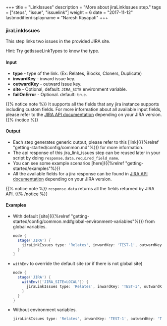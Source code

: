 +++
title = "LinkIssues"
description = "More about jiraLinkIssues step."
tags = ["steps", "issue", "issuelink"]
weight = 6
date = "2017-11-12"
lastmodifierdisplayname = "Naresh Rayapati"
+++

### jiraLinkIssues

This step links two issues in the provided JIRA site.

Hint: Try getIssueLinkTypes to know the type.

#### Input

* **type** - type of the link. (Ex: Relates, Blocks, Cloners, Duplicate)
* **inwardKey** - inward issue key.
* **outwardKey** - outward issue key.
* **site** - Optional, default: `JIRA_SITE` environment variable.
* **failOnError** - Optional. default: `true`.

{{% notice note %}}
It supports all the fields that any jira instance supports including custom fields. For more information about all available input fields, please refer to the [JIRA API documentation](https://docs.atlassian.com/jira/REST/) depending on your JIRA version.
{{% /notice %}}

#### Output

* Each step generates generic output, please refer to this [link]({{%relref "getting-started/config/common.md"%}}) for more information.
* The api response of this jira_link_issues step can be reused later in your script by doing `response.data.required_field_name`.
* You can see some example scenarios [here]({{%relref "getting-started/examples"%}})
* All the available fields for a jira response can be found in [JIRA API documentation](https://docs.atlassian.com/jira/REST/) depending on your JIRA version.

{{% notice note %}}
`response.data` returns all the fields returned by JIRA API.
{{% /notice %}}

#### Examples

* With default [site]({{%relref "getting-started/config/common.md#global-environment-variables"%}}) from global variables.

    ```groovy
    node {
      stage('JIRA') {
        jiraLinkIssues type: 'Relates', inwardKey: 'TEST-1', outwardKey: 'TEST-2'
      }
    }
    ```
* `withEnv` to override the default site (or if there is not global site)

    ```groovy
    node {
      stage('JIRA') {
        withEnv(['JIRA_SITE=LOCAL']) {
          jiraLinkIssues type: 'Relates', inwardKey: 'TEST-1', outwardKey: 'TEST-2'
        }
      }
    }
    ```
* Without environment variables.

    ```groovy
    jiraLinkIssues type: 'Relates', inwardKey: 'TEST-1', outwardKey: 'TEST-2', site: 'LOCAL'
    ```
